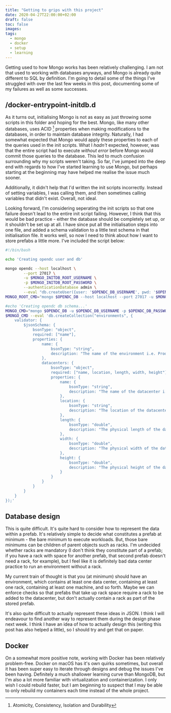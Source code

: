 ```yaml
---
title: "Getting to grips with this project"
date: 2020-04-27T22:00:00+02:00
draft: false
toc: false
images:
tags:
  - mongo
  - docker
  - setup
  - learning
---
```

Getting used to how Mongo works has been relatively challenging. I am not that used to working with databases anyways, and Mongo is already quite different to SQL by definition. I'm going to detail some of the things I've struggled with over the last few weeks in this post, documenting some of my failures as well as some successes.

## /docker-entrypoint-initdb.d
As it turns out, initialising Mongo is not as easy as just throwing some scripts in this folder and hoping for the best. Mongo, like many other databases, uses ACID [^1] properties when making modifications to the databases, in order to maintain database integrity. Naturally, I had somewhat expected that Mongo would apply these properties to each of the queries used in the init scripts. What I _hadn't_ expected, however, was that the entire script had to execute _without error_ before Mongo would commit those queries to the database. This led to much confusion surrounding why my scripts weren't taking. So far, I've jumped into the deep end with regards to how I've started learning to use Mongo, but perhaps starting at the beginning may have helped me realise the issue much sooner.

Additionally, it didn't help that I'd written the init scripts incorrectly. Instead of setting variables, I was calling them, and then sometimes calling variables that didn't exist. Overall, not ideal.

Looking forward, I'm considering seperating the init scripts so that one failure doesn't lead to the entire init script failing. However, I think that this would be bad practice - either the database should be completely set up, or it shouldn't be set up at all. I have since put all the initialisation steps into one file, and added a schema validation to a little test schema in that initialisation file. It works well, so now I need to think about how I want to store prefabs a little more. I've included the script below:

``` bash
#!/bin/bash

echo 'Creating opendc user and db'

mongo opendc --host localhost \
        --port 27017 \
        -u $MONGO_INITDB_ROOT_USERNAME \
        -p $MONGO_INITDB_ROOT_PASSWORD \
        --authenticationDatabase admin \
        --eval "db.createUser({user: '$OPENDC_DB_USERNAME', pwd: '$OPENDC_DB_PASSWORD', roles:[{role:'dbOwner', db: '$OPENDC_DB'}]});"
MONGO_ROOT_CMD="mongo $OPENDC_DB --host localhost --port 27017 -u $MONGO_INITDB_ROOT_USERNAME -p $MONGO_INITDB_ROOT_PASSWORD --authenticationDatabase admin"

#echo 'Creating opendc db schema...'
MONGO_CMD="mongo $OPENDC_DB -u $OPENDC_DB_USERNAME -p $OPENDC_DB_PASSWORD --authenticationDatabase $OPENDC_DB"
$MONGO_CMD --eval 'db.createCollection("environments", {
	validator: {
		$jsonSchema: {
			bsonType: "object",
			required: ["name"],
			properties: {
				name: {
					bsonType: "string",
					description: "The name of the environment i.e. Production, or Compute Cluster"
				},
				datacenters: {
					bsonType: "object",
					required: ["name, location, length, width, height"],
					properties: {
						name: {
							bsonType: "string",
							description: "The name of the datacenter i.e. eu-west-1, or Science Building"
						},
						location: {
							bsonType: "string",
							description: "The location of the datacenter i.e. Frankfurt, or De Boelelaan 1105"
						},
						length: {
							bsonType: "double",
							description: "The physical length of the datacenter, in centimetres"
						},
						width: {
							bsonType: "double",
							description: "The physical width of the datacenter, in centimetres"
						},
						height: {
							bsonType: "double",
							description: "The physical height of the datacenter, in centimetres"
						}
					}
				}
			}
		}
	}
});'
```

## Database design
This is quite difficult. It's quite hard to consider how to represent the data within a prefab. It's relatively simple to decide what constitutes a prefab at minimum - the bare minimum to execute workloads. But, those bare minimums can be children of parent objects such as racks. I'm undecided whether racks are mandatory (I don't think they constitute part of a prefab; if you have a rack with space for another prefab, that second prefab doesn't need a rack, for example), but I feel like it is definitely bad data center practice to run an environment without a rack.

My current train of thought is that you (at minimum) should have an environment, which contains at least one data center, containing at least one rack, containing at least one machine, and so forth. Maybe we can enforce checks so that prefabs that take up rack space require a rack to be added to the datacenter, but don't actually contain a rack as part of the stored prefab.

It's also quite difficult to actually represent these ideas in JSON. I think I will endeavour to find another way to represent them during the design phase next week. I think I have an idea of how to actually design this (writing this post has also helped a little), so I should try and get that on paper.

## Docker
On a somewhat more positive note, working with Docker has been relatively problem-free. Docker on macOS has it's own quirks sometimes, but overall it has been super easy to iterate through designs and debug the issues I've been having. Definitely a much shallower learning curve than MongoDB, but I'm also a lot more familiar with virtualization and containerization. I only wish I could rebuild faster, but I am beginning to suspect that I may be able to only rebuild my containers each time instead of the whole project. 


[^1]: Atomicity, Consistency, Isolation and Durability